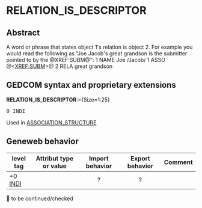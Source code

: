 ﻿<!-- licence GPL V2, cf https://github.com/TitiFix/geneweb -->
# RELATION_IS_DESCRIPTOR
## Abstract
A word or phrase that states object 1's relation is object 2. For example you would read the following
as "Joe Jacob's great grandson is the submitter pointed to by the @XREF:SUBM@":
1 NAME Joe /Jacob/
1 ASSO @&lt;<a href=Ged.XREF_SUBM.md>XREF:SUBM</a>&gt;@
2 RELA great grandson


## GEDCOM syntax and proprietary extensions

**RELATION_IS_DESCRIPTOR**:={Size=1:25}
<pre>
0 INDI
</pre>
Used in <a href=Ged.ASSOCIATION_STRUCTURE.md>ASSOCIATION_STRUCTURE</a><br />


## Geneweb behavior



level tag  | Attribut type or value | Import behavior | Export behavior  | Comment 
---------- | ------------- | :---------------: | :-----------------:| -----------
+0 <a href=Ged.GLOSSARY.md#indi>INDI</a> |  | ? | ? | 

🚧 to be continued/checked

